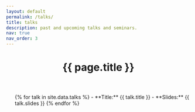 ```yaml
---
layout: default
permalink: /talks/
title: talks
description: past and upcoming talks and seminars.
nav: true
nav_order: 3
---
```


<div class="post">
  <header class="post-header">
    <h1 class="post-title">{{ page.title }}</h1>
  </header>
  <article>
    <ul>
      {% for talk in site.data.talks %}
        - **Title:** {{ talk.title }}
        - **Slides:** {{ talk.slides }}
      {% endfor %}
    </ul>
  </article>
</div>